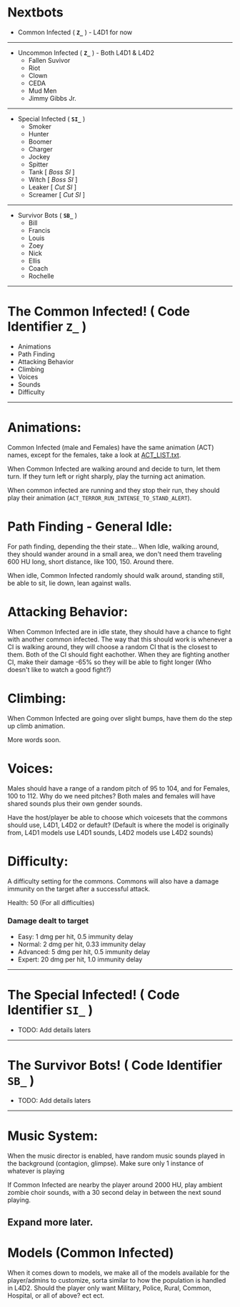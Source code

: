 # Nextbots
- Common Infected ( **`Z_`** ) - L4D1 for now
----------------------------------------------------
- Uncommon Infected ( **`Z_`** ) - Both L4D1 & L4D2
  - Fallen Suvivor
  - Riot
  - Clown
  - CEDA
  - Mud Men
  - Jimmy Gibbs Jr.
----------------------------------------------------
- Special Infected ( **`SI_`** )
  - Smoker
  - Hunter
  - Boomer
  - Charger
  - Jockey
  - Spitter
  - Tank [ *Boss SI* ]
  - Witch [ *Boss SI* ]
  - Leaker [ *Cut SI* ]
  - Screamer [ *Cut SI* ]
----------------------------------------------------
- Survivor Bots ( **`SB_`** )
  - Bill
  - Francis
  - Louis
  - Zoey
  - Nick
  - Ellis
  - Coach
  - Rochelle
----------------------------------------------------
# The Common Infected! ( Code Identifier `Z_` )
- Animations
- Path Finding
- Attacking Behavior
- Climbing
- Voices
- Sounds
- Difficulty
 ----------------------------------------------------
# Animations:
Common Infected (male and Females) have the same animation (ACT) names, except for the females, take a look at [ACT_LIST.txt](https://github.com/CombineSlayer24/Left4dead-CommonInfected-Nextbots/blob/main/ACT_LIST.txt).

When Common Infected are walking around and decide to turn, let them turn. If they turn left or right sharply, play the turning act animation.

When common infected are running and they stop their run, they should play their animation (`ACT_TERROR_RUN_INTENSE_TO_STAND_ALERT`).

# Path Finding - General Idle:
For path finding, depending the their state... When Idle, walking around, they should wander around in a small area, we don't need them traveling 600 HU long, short distance, like 100, 150. Around there.

When idle, Common Infected randomly should walk around, standing still, be able to sit, lie down, lean against walls.

# Attacking Behavior:
When Common Infected are in idle state, they should have a chance to fight with another common infected. The way that this should work is whenever a CI is walking around, they will choose a random CI that is the closest to them. Both of the CI should fight eachother. When they are fighting another CI, make their damage -65% so they will be able to fight longer (Who doesn't like to watch a good fight?)

# Climbing:
When Common Infected are going over slight bumps, have them do the step up climb animation.

More words soon.
# Voices:
Males should have a range of a random pitch of 95 to 104, and for Females, 100 to 112. Why do we need pitches? Both males and females will have shared sounds plus their own gender sounds.

Have the host/player be able to choose which voicesets that the commons should use, L4D1, L4D2 or default? (Default is where the model is originally from, L4D1 models use L4D1 sounds, L4D2 models use L4D2 sounds)

# Difficulty:
A difficulty setting for the commons.
Commons will also have a damage immunity on the target after a successful attack.

Health: 50 (For all difficulties)

### Damage dealt to target
- Easy: 1 dmg per hit, 0.5 immunity delay
- Normal: 2 dmg per hit, 0.33 immunity delay
- Advanced: 5 dmg per hit, 0.5 immunity delay
- Expert: 20 dmg per hit, 1.0 immunity delay

----------------------------------------------------
# The Special Infected! ( Code Identifier `SI_` )
- TODO: Add details laters
----------------------------------------------------
# The Survivor Bots! ( Code Identifier `SB_` )
- TODO: Add details laters
----------------------------------------------------
# Music System:
When the music director is enabled, have random music sounds played in the background (contagion, glimpse). Make sure only 1 instance of whatever is playing

If Common Infected are nearby the player around 2000 HU, play ambient zombie choir sounds, with a 30 second delay in between the next sound playing.

Expand more later.
----------------------------------------------------
# Models (Common Infected)
When it comes down to models, we make all of the models available for the player/admins to customize, sorta similar to how the population is handled in L4D2.
Should the player only want Military, Police, Rural, Common, Hospital, or all of above? ect ect.